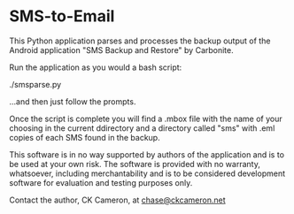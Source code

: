 # SMS-to-Email
This Python application parses and processes the backup output of the Android application "SMS Backup and Restore" by Carbonite. 

Run the application as you would a bash script:

./smsparse.py

...and then just follow the prompts.

Once the script is complete you will find a .mbox file with the name of your choosing in the current ddirectory and a directory called "sms" with .eml copies of each SMS found in the backup.

This software is in no way supported by authors of the application and is to be used at your own risk. The software is provided with no warranty, whatsoever, including merchantability and is to be considered development software for evaluation and testing purposes only.

Contact the author, CK Cameron, at chase@ckcameron.net
